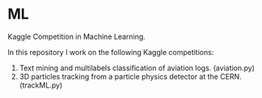 # ML
Kaggle Competition in Machine Learning.

In this repository I work on the following Kaggle competitions:
1. Text mining and multilabels classification of aviation logs.
(aviation.py)
2. 3D particles tracking from a particle physics detector at the CERN.
(trackML.py)